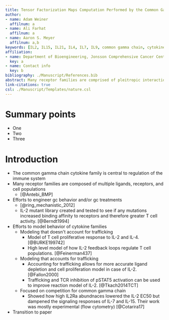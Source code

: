 ```yaml
---
title: Tensor Factorization Maps Computation Performed by the Common Gamma Chain Receptors
author:
- name: Adam Weiner
  affilnum: a
- name: Ali Farhat
  affilnum: a
- name: Aaron S. Meyer
  affilnum: a,b
keywords: [IL2, IL15, IL21, IL4, IL7, IL9, common gamma chain, cytokines, receptors, immunology, T cells, NK cells]
affiliation:
- name: Department of Bioengineering, Jonsson Comprehensive Cancer Center, Eli and Edythe Broad Center of Regenerative Medicine and Stem Cell Research; University of California, Los Angeles
  key: a
- name: Contact info
  key: b
bibliography: ./Manuscript/References.bib
abstract: Many receptor families are comprised of pleitropic interactions among multiple ligands, receptors, and cells. The multivariate nature of these systems confounds intuition and therapeutic manipulation. 
link-citations: true
csl: ./Manuscript/Templates/nature.csl
---
```


# Summary points

- One
- Two
- Three

# Introduction

- The common gamma chain cytokine family is central to regulation of the immune system
- Many receptor families are composed of multiple ligands, receptors, and cell populations
	- [@Antebi_BMP]
- Efforts to engineer gc behavior and/or gc treatments
    - [@ring_mechanistic_2012]
    - IL-2 mutant library created and tested to see if any mutations increased binding affinity to receptors and therefore greater T cell activity. [@Berndt1994]
- Efforts to model behavior of cytokine families
    - Modeling that doesn't account for trafficking
        - Model of T cell proliferative response to IL-2 and IL-4. [@BURKE199742]
        - High level model of how IL-2 feedback loops regulate T cell populations. [@Feinerman437]
    - Modeling that accounts for trafficking
        - Accounting for trafficking allows for more accurate ligand depletion and cell proliferation model in case of IL-2. [@Fallon2000]
        - Trafficking and TCR inhibition of pSTAT5 activation can be used to improve reaction model of IL-2. [@Tkach2014TCT]
    - Focused on competition for common gamma chain
        - Showed how high IL2Ra abundnaces lowered the IL-2 EC50 but dampened the signaling responses of IL-7 and IL-15. Their work was mostly experimental (flow cytometry)  [@Cotarira17] 
- Transition to paper

